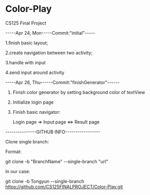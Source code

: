 # Color-Play

CS125 Final Project

-----Apr 24, Mon-----Commit:"initial"-----

1.finish basic layout;

2.create navigation between two activity;

3.handle with input

4.send input around activity

-----Apr 26, Thu------Commit:"finishGenerator"------

1. Finish color generator by setting background color of textView

2. Initialize login page

3. Finish basic navigator:

   Login page => Input page <=> Result page
   
---------------GITHUB INFO-----------------

Clone single branch:

Format:

 git clone -b "BranchName" --single-branch "url" 
   
In our case:

git clone -b Tongyun --single-branch https://github.com/CS125FINALPROJECT/Color-Play.git
